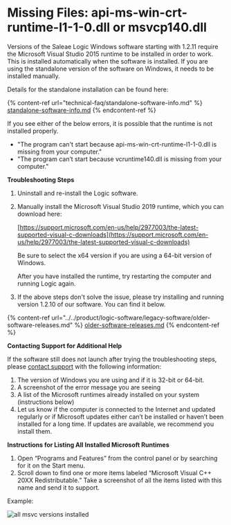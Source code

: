 # Missing Files: api-ms-win-crt-runtime-l1-1-0.dll or msvcp140.dll

Versions of the Saleae Logic Windows software starting with 1.2.11 require the Microsoft Visual Studio 2015 runtime to be installed in order to work. This is installed automatically when the software is installed. If you are using the standalone version of the software on Windows, it needs to be installed manually.

Details for the standalone installation can be found here:

{% content-ref url="technical-faq/standalone-software-info.md" %}
[standalone-software-info.md](technical-faq/standalone-software-info.md)
{% endcontent-ref %}

If you see either of the below errors, it is possible that the runtime is not installed properly.

* "The program can't start because api-ms-win-crt-runtime-l1-1-0.dll is missing from your computer."
* "The program can’t start because vcruntime140.dll is missing from your computer."

**Troubleshooting Steps**

1. Uninstall and re-install the Logic software.
2.  Manually install the Microsoft Visual Studio 2019 runtime, which you can download here:

    [https://support.microsoft.com/en-us/help/2977003/the-latest-supported-visual-c-downloads](https://support.microsoft.com/en-us/help/2977003/the-latest-supported-visual-c-downloads)

    Be sure to select the x64 version if you are using a 64-bit version of Windows.

    After you have installed the runtime, try restarting the computer and running Logic again.
3. If the above steps don't solve the issue, please try installing and running version 1.2.10 of our software. You can find it below.

{% content-ref url="../../product/logic-software/legacy-software/older-software-releases.md" %}
[older-software-releases.md](../../product/logic-software/legacy-software/older-software-releases.md)
{% endcontent-ref %}

**Contacting Support for Additional Help**

If the software still does not launch after trying the troubleshooting steps, please [contact support](https://contact.saleae.com/hc/en-us/requests/new) with the following information:

1. The version of Windows you are using and if it is 32-bit or 64-bit.
2. A screenshot of the error message you are seeing
3. A list of the Microsoft runtimes already installed on your system (instructions below)
4. Let us know if the computer is connected to the Internet and updated regularly or if Microsoft updates either can’t be installed or haven’t been installed for a long time. If updates are available, we recommend you install them.

**Instructions for Listing All Installed Microsoft Runtimes**

1. Open “Programs and Features” from the control panel or by searching for it on the Start menu.
2. Scroll down to find one or more items labeled “Microsoft Visual C++ 20XX Redistributable.” Take a screenshot of all the items listed with this name and send it to support.

Example:

![all msvc versions installed](https://trello-attachments.s3.amazonaws.com/55f0ad9685db3c82f0f3aeba/5a7908b0d5066be3af960718/e679644cb7b9edf8d23253829f167af8/all_msvcs.png)
